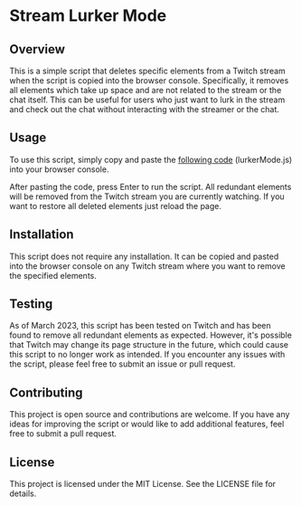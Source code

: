 # Stream Lurker Mode

## Overview
This is a simple script that deletes specific elements from a Twitch stream when the script is copied into the browser console. Specifically, it removes all elements which take up space and are not related to the stream or the chat itself. This can be useful for users who just want to lurk in the stream and check out the chat without interacting with the streamer or the chat.

## Usage
To use this script, simply copy and paste the [following code](https://github.com/alexemm/StreamLurkerTool/blob/main/lurkerMode.js) (lurkerMode.js) into your browser console. 

After pasting the code, press Enter to run the script. All redundant elements will be removed from the Twitch stream you are currently watching. If you want to restore all deleted elements just reload the page.

## Installation
This script does not require any installation. It can be copied and pasted into the browser console on any Twitch stream where you want to remove the specified elements.

## Testing
As of March 2023, this script has been tested on Twitch and has been found to remove all redundant elements as expected. However, it's possible that Twitch may change its page structure in the future, which could cause this script to no longer work as intended. If you encounter any issues with the script, please feel free to submit an issue or pull request.

## Contributing
This project is open source and contributions are welcome. If you have any ideas for improving the script or would like to add additional features, feel free to submit a pull request.

## License
This project is licensed under the MIT License. See the LICENSE file for details.
